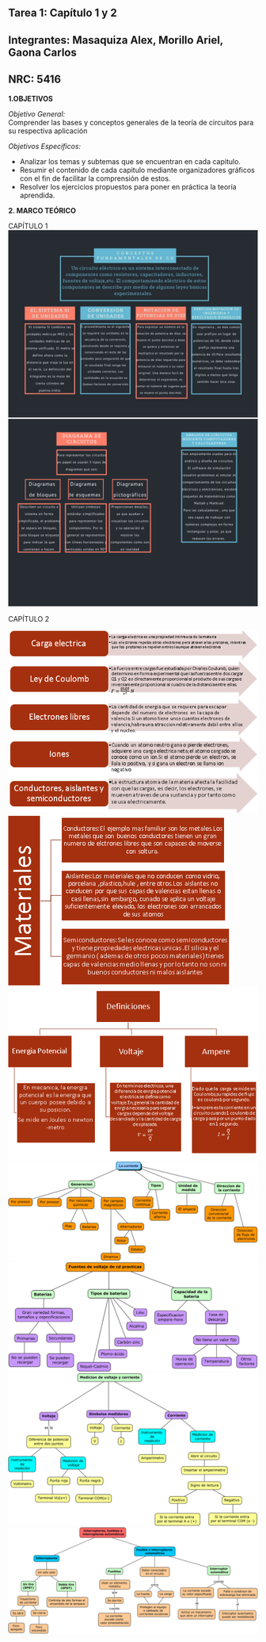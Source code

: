 ## Tarea 1: Capítulo 1 y 2     
## Integrantes: Masaquiza Alex, Morillo Ariel, Gaona Carlos    
## NRC: 5416   
**1.OBJETIVOS**  

  _Objetivo General:_       
 Comprender las bases y conceptos generales de la teoría de circuitos  para su respectiva aplicación 
 
_Objetivos Específicos:_       
*   Analizar los temas y subtemas que se encuentran en cada capitulo.
* Resumir el contenido de cada capitulo mediante organizadores gráficos  con el fin de facilitar la comprensión de estos.    
*  Resolver los ejercicios propuestos para poner en práctica la teoría aprendida. 

**2. MARCO TEÓRICO**   

CAPÍTULO 1    
![Mapa 1]( https://github.com/AlexMP98/Tarea/blob/main/Conceptos%20fundamentales%20de%20CD.jpg )    
![Mapa 2]( https://github.com/AlexMP98/Tarea/blob/main/Conceptos%20fundamentales%20de%20CD%20(2).png)     

CAPÍTULO 2     

![Mapa 2.1]( https://github.com/AlexMP98/Tarea/blob/main/Cuadro%201.PNG )   
![Mapa 2.2]( https://github.com/AlexMP98/Tarea/blob/main/cuadro2.PNG)     
![Mapa 2.3]( https://github.com/AlexMP98/Tarea/blob/main/Cuadro3.PNG)    
![Mapa4](https://github.com/AlexMP98/Tarea/blob/main/Corriente%202.4.jpg)
![Mapa5](https://github.com/AlexMP98/Tarea/blob/main/Fuente%20de%20voltaje%20de%20cd%20practicas%202.5.jpg)
![Mapa6](https://github.com/AlexMP98/Tarea/blob/main/Medicion%20de%20voltaje%20y%20corriente%202.6.jpg)
![Mapa7](https://github.com/AlexMP98/Tarea/blob/main/Fun.C%20Interruptores%2C%20fusibles%20e%20interruptores%20automaticos%202.7.jpg)






  
